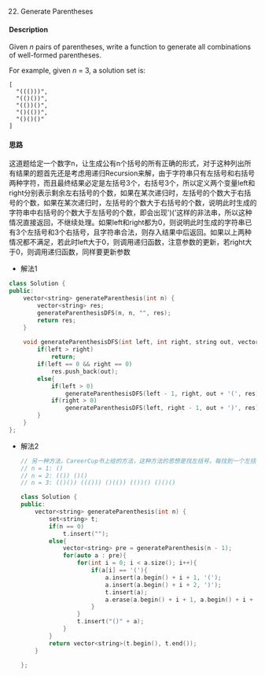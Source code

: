 22. Generate Parentheses

#### Description

Given *n* pairs of parentheses, write a function to generate all combinations of well-formed parentheses.

For example, given *n* = 3, a solution set is:

```
[
  "((()))",
  "(()())",
  "(())()",
  "()(())",
  "()()()"
]
```

#### 思路

这道题给定一个数字n，让生成公有n个括号的所有正确的形式，对于这种列出所有结果的题首先还是考虑用递归Recursion来解，由于字符串只有左括号和右括号两种字符，而且最终结果必定是左括号3个，右括号3个，所以定义两个变量left和right分别表示剩余左右括号的个数，如果在某次递归时，左括号的个数大于右括号的个数，如果在某次递归时，左括号的个数大于右括号的个数，说明此时生成的字符串中右括号的个数大于左括号的个数，即会出现')('这样的非法串，所以这种情况直接返回，不继续处理。如果left和right都为0，则说明此时生成的字符串已有3个左括号和3个右括号，且字符串合法，则存入结果中后返回。如果以上两种情况都不满足，若此时left大于0，则调用递归函数，注意参数的更新，若right大于0，则调用递归函数，同样要更新参数

- 解法1

```c++
class Solution {
public:
    vector<string> generateParenthesis(int n) {
        vector<string> res;
        generateParenthesisDFS(n, n, "", res);
        return res;
    }
    
    void generateParenthesisDFS(int left, int right, string out, vector<string>& res){
        if(left > right)
            return;
        if(left == 0 && right == 0)
            res.push_back(out);
        else{
            if(left > 0)
                generateParenthesisDFS(left - 1, right, out + '(', res);
            if(right > 0)
                generateParenthesisDFS(left, right - 1, out + ')', res);
        }
    }
};
```

- 解法2

  ```c++
  // 另一种方法，CareerCup书上给的方法，这种方法的思想是找左括号，每找到一个左括号，就在其后面加一个完整的括号，最后在开头加一个(),就形成了所有的情况，需要注意的是，有时候会出现重复的情况，所以用set数据结构，好处是如果遇到重复项，不会加入到结果中，最后再把set转为vector即可
  // n = 1: ()
  // n = 2: (()) ()()
  // n = 3: (()()) ((())) ()(()) (())() ()()()
  
  class Solution {
  public:
      vector<string> generateParenthesis(int n) {
          set<string> t;
          if(n == 0)
              t.insert("");
          else{
              vector<string> pre = generateParenthesis(n - 1);
              for(auto a : pre){
                  for(int i = 0; i < a.size(); i++){
                      if(a[i] == '('){
                          a.insert(a.begin() + i + 1, '(');
                          a.insert(a.begin() + i + 2, ')');
                          t.insert(a);
                          a.erase(a.begin() + i + 1, a.begin() + i + 3);
                      }
                  }
                  t.insert("()" + a);
              }
          }
          return vector<string>(t.begin(), t.end());
      }
  
  };
  ```


